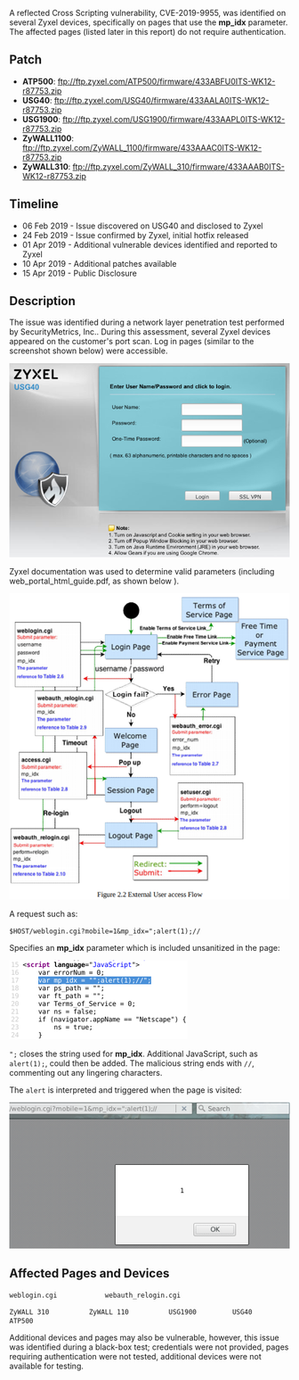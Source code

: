A reflected Cross Scripting vulnerability, CVE-2019-9955, was identified on several Zyxel devices, specifically on pages that use the **mp_idx** parameter. The affected pages (listed later in this report) do not require authentication.  

## Patch

* **ATP500**: <ftp://ftp.zyxel.com/ATP500/firmware/433ABFU0ITS-WK12-r87753.zip>
* **USG40**: <ftp://ftp.zyxel.com/USG40/firmware/433AALA0ITS-WK12-r87753.zip>
* **USG1900**: <ftp://ftp.zyxel.com/USG1900/firmware/433AAPL0ITS-WK12-r87753.zip>
* **ZyWALL1100**: <ftp://ftp.zyxel.com/ZyWALL_1100/firmware/433AAAC0ITS-WK12-r87753.zip>
* **ZyWALL310**: <ftp://ftp.zyxel.com/ZyWALL_310/firmware/433AAAB0ITS-WK12-r87753.zip>

## Timeline

* 06 Feb 2019 - Issue discovered on USG40 and disclosed to Zyxel
* 24 Feb 2019 - Issue confirmed by Zyxel, initial hotfix released
* 01 Apr 2019 - Additional vulnerable devices identified and reported to Zyxel
* 10 Apr 2019 - Additional patches available
* 15 Apr 2019 - Public Disclosure

## Description

The issue was identified during a network layer penetration test performed by SecurityMetrics, Inc.. During this assessment, several Zyxel devices appeared on the customer's port scan. Log in pages (similar to the screenshot shown below) were accessible.

![](./login.png)

Zyxel documentation was used to determine valid parameters (including web_portal_html_guide.pdf, as shown below ).

![](./access_flow.png)

A request such as:

~~~
$HOST/weblogin.cgi?mobile=1&mp_idx=";alert(1);//
~~~

Specifies an **mp_idx** parameter which is included unsanitized in the page:

![](./source.png)

`";` closes the string used for **mp_idx**.  Additional JavaScript, such as `alert(1);`, could then be added.  The malicious string ends with `//`, commenting out any lingering characters.

The `alert` is interpreted and triggered when the page is visited:

![](./alert.png)

## Affected Pages and Devices

~~~{command="Tested Pages"}
weblogin.cgi            webauth_relogin.cgi
~~~

~~~{command="Tested Devices"}
ZyWALL 310          ZyWALL 110          USG1900         USG40           ATP500
~~~

Additional devices and pages may also be vulnerable, however, this issue was identified during a black-box test; credentials were not provided, pages requiring authentication were not tested, additional devices were not available for testing.
